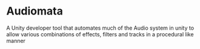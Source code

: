 # Audiomata
A Unity developer tool that automates much of the Audio system in unity to allow various combinations of effects, filters and tracks in a procedural like manner
